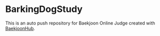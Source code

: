 # BarkingDogStudy
This is an auto push repository for Baekjoon Online Judge created with [BaekjoonHub](https://github.com/BaekjoonHub/BaekjoonHub).
